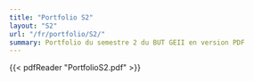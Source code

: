 ```yaml
---
title: "Portfolio S2"
layout: "S2"
url: "/fr/portfolio/S2/"
summary: Portfolio du semestre 2 du BUT GEII en version PDF
---
```

{{< pdfReader "PortfolioS2.pdf" >}}
